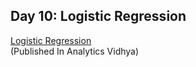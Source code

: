 ## Day 10: Logistic Regression
[Logistic Regression](https://shubhangagrawal1999.medium.com/linear-regression-15f2aecf689e)  
(Published In Analytics Vidhya)
